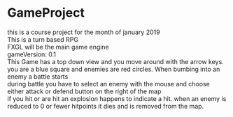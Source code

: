 # GameProject

this is a course project for the month of january 2019 <br>
This is a turn based RPG <br>
FXGL will be the main game engine <br>
gameVersion: 0.1 <br>
This Game has a top down view and you move around with the arrow keys. <br>
you are a blue square and enemies are red circles. When bumbing into an enemy a battle starts <br>
during battle you have to select an enemy with the mouse and choose either attack or defend button on the right of the map<br>
if you hit or are hit an explosion happens to indicate a hit. when an enemy is reduced to 0 or fewer hitpoints it dies and is removed from the map. <br>
